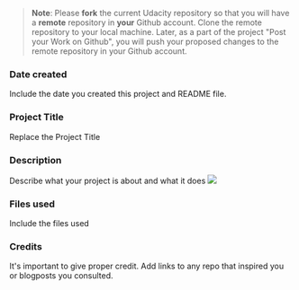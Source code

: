 >**Note**: Please **fork** the current Udacity repository so that you will have a **remote** repository in **your** Github account. Clone the remote repository to your local machine. Later, as a part of the project "Post your Work on Github", you will push your proposed changes to the remote repository in your Github account.

### Date created
Include the date you created this project and README file.

### Project Title
Replace the Project Title


### Description
Describe what your project is about and what it does
<img src="\divvy.jpg">


### Files used
Include the files used

### Credits
It's important to give proper credit. Add links to any repo that inspired you or blogposts you consulted.

